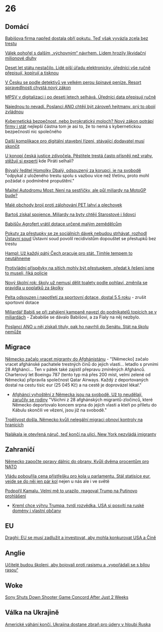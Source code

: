 # 26

## Domácí

[Babišova firma napřed dostala obří pokutu. Teď však vyvázla zcela bez trestu](https://www.seznamzpravy.cz/clanek/domaci-kauzy-babisova-firma-napred-dostala-obri-pokutu-ted-vsak-vyvazla-zcela-bez-trestu-259217)

[Válek pohořel s dalším „výchovným“ návrhem. Lidem hrozily likvidační milionové dluhy](https://www.echo24.cz/a/HktCX/zpravy-domaci-valek-pokuta-zdravotni-pojisteni-nehody-exekuce) 

[Deset let státu nestačilo. Lidé píší úřadu elektronicky, úředníci vše ručně přepisují, kopírují a tisknou](https://www.echo24.cz/a/HUv3d/zpravy-domov-nku-byrokracie-urednici-vse-prepisuji-a-tisknou)

[V Česku se podle detektivů ve velkém perou špinavé peníze. Resort spravedlnosti chystá nový zákon](https://www.irozhlas.cz/zpravy-domov/v-cesku-se-podle-detektivu-ve-velkem-perou-spinave-penize-resort-spravedlnosti_2409091547_vdv)

[MPSV v digitalizaci i po deseti letech selhává. Úředníci data přepisují ručně](https://www.idnes.cz/zpravy/domaci/nku-mpsv-projekty-digitalizace.A240909_080158_domaci_vlc)

[Najednou to nevadí. Poslanci ANO chtějí být zároveň hejtmany, prý to obojí zvládnou](https://www.novinky.cz/clanek/domaci-najednou-to-nevadi-poslanci-ano-chteji-byt-zaroven-hejtmany-pry-to-oboji-zvladnou-40487107)

[Kybernetická bezpečnost, nebo byrokratický moloch? Nový zákon potrápí firmy i stát](https://www.echo24.cz/a/Hphup/zpravy-domov-kyber-bezpecnost-moloch-byrokracie-novy-zakon-zatizi-firma-stat-nis2) nejlepší částna tom je asi to, že to nemá s kybernetickou bezpečností nic společného

[Další komplikace pro digitální stavební řízení, stávající dodavatel musí skončit](https://www.idnes.cz/zpravy/domaci/inqool-musi-za-dva-tydny-prestat-pracovat-na-digitalizaci-stavebniho-rizeni.A240906_122626_domaci_vank)

[U konopí česká justice zdivočela. Pěstitele trestá často přísněji než vrahy, stěžují si experti](https://www.novinky.cz/clanek/domaci-u-konopi-ceska-justice-zdivocela-pestitele-tresta-casto-prisneji-nez-vrahy-stezuji-si-experti-40486722) kde Piráti selhali?

[Bývalý ředitel Homolky Dbalý, odsouzený za korupci, je na svobodě](https://www.novinky.cz/clanek/krimi-byvaly-reditel-homolky-dbaly-odsouzeny-za-korupci-je-na-svobode-40486891) "odpykal z uloženého trestu spolu s vazbou více než třetinu, proto mohl požádat o podmíněné propuštění."

[Majitel Autodromu Most: Není na sestřičky, ale půl miliardy na MotoGP bude?](https://www.idnes.cz/sport/motorsport/majitel-mosteckeho-autodromu-josef-zajicek-o-brnenske-konkurenci.A240904_222817_motorsport_pbi)

[Malé obchody brojí proti zálohování PET lahví a plechovek](https://www.novinky.cz/clanek/ekonomika-male-obchody-broji-proti-zalohovani-pet-lahvi-a-plechovek-40486470)

[Bartoš získal spojence. Miliardy na byty chtějí Starostové i lidovci](https://www.novinky.cz/clanek/domaci-bartos-ziskal-spojence-miliardy-na-byty-chteji-starostove-i-lidovci-40486522)

[Babišův Agrofert vrátil dotace určené malým zemědělcům](https://www.forum24.cz/babisuv-agrofert-vratil-dotace-urcene-malym-zemedelcum)

[Pokuty za přestupky se ze sociálních dávek nebudou strhávat, rozhodl Ústavní soud](https://www.novinky.cz/clanek/domaci-pokuty-za-prestupky-se-ze-socialnich-davek-nebudou-strhavat-rozhodl-ustavni-soud-40486616) Ústavní soud povolil recidivistům dopouštet se přestupků bez trestu

[Hampl: Už každý pátý Čech pracuje pro stát. Tímhle tempem to neutáhneme](https://www.seznamzpravy.cz/clanek/ekonomika-byznys-rozhovory-hampl-uz-kazdy-paty-cech-pracuje-pro-stat-timhle-tempem-to-neutahneme-258909)

[Protivládní příspěvky na sítích mohly být přestupkem, předat k řešení jsme to museli, říká policie](https://www.echo24.cz/a/HX9TJ/zpravy-domaci-protivladni-prispevky-na-facebooku-mohly-byt-prestupek-policie-prostejov)

[Nový školní rok: školy už nemusí dělit toalety podle pohlaví, změnila se pravidla u poplatků za školky](https://www.echo24.cz/a/Hm9zK/zpravy-domaci-novy-skolni-rok-zmeny-poplatky-skolky-toalety-umyvadla-hygiena)

[Pelta odsouzen i napotřetí za sportovní dotace, dostal 5,5 roku](https://www.novinky.cz/clanek/krimi-pelta-odsouzen-i-napotreti-za-sportovni-dotace-dostal-55-roku-40486447) - zrušit sportovní dotace

[Miliardář Babiš se při zahájení kampaně navezl do podnikatelů topících se v miliardách](https://www.novinky.cz/clanek/volby-kraj-miliardar-babis-se-pri-zahajeni-kampane-navezl-do-podnikatelu-topicich-se-v-miliardach-40486690) - Zababiše se dávalo Babišovi, a za Fialy na něj nezbylo.

[Poslanci ANO u něj získali tituly, pak ho navrhli do Senátu. Stát na školu nemůže](https://zpravy.aktualne.cz/domaci/hajek-ano/r~c2cf14d6608111ef80bfac1f6b220ee8/)

## Migrace

[Německo začalo vracet migranty do Afghánistánu](https://www.novinky.cz/clanek/zahranicni-nemecko-zacalo-vracet-migranty-do-afghanistanu-40486060) - "[Německo] začalo vracet afghánské pachatele trestných činů do jejich vlasti... letadlo s prvními 28 Afghánci... Ten v pátek také zajistil přepravu zmíněných Afghánců. Charterový let Boeingu 787 (tento typ má přes 200 míst, velmi zelené od Německa) připravila společnost Qatar Airways. Každý z deportovaných dostal na cestu tisíc eur (25 045 Kč) a na cestě je doprovázel lékař."
  * [Afghánci vyhoštění z Německa jsou na svobodě. Už to neudělají, zaručily se rodiny](https://www.novinky.cz/clanek/zahranicni-evropa-cast-z-afghancu-vyhostenych-z-nemecka-je-zrejme-opet-na-svobode-40487042) "Všichni z 28 afghánských migrantů-zločinců, které Německo deportovalo koncem srpna do jejich vlasti a kteří po příletu do Kábulu skončili ve vězení, jsou již na svobodě."

[Trpělivost došla. Německo kvůli nelegální migraci obnoví kontroly na hranicích](https://www.idnes.cz/zpravy/zahranicni/nemecko-faeserova-kontroly-hranice-migrace.A240909_154258_zahranicni_rtn)

[Nalákala je otevřená náruč, teď končí na ulici. New York nezvládá imigranty](https://www.idnes.cz/zpravy/zahranicni/new-york-migrace-azylovy-dum-pomoc.A240908_194548_zahranicni_mejt?zdroj=sph_hp)

##  Zahraničí

[Německo započte opravy dálnic do obrany. Kvůli dvěma procentům pro NATO](https://www.novinky.cz/clanek/zahranicni-evropa-nemecko-zapocte-opravy-dalnic-do-obrany-kvuli-dvema-procentum-pro-nato-40486990)

[Vládu pobouřila cena přístřešku pro kola u parlamentu. Stál statisíce eur, vejde se do něj jen pár kol](https://www.echo24.cz/a/HJKks/zpravy-svet-irskou-vladu-pobourila-cena-pristresku-pro-kola-u-parlamentu) nejen u nás ale i ve světě

[Podpořil Kamalu. Velmi mě to urazilo, reagoval Trump na Putinovo prohlášení](https://www.idnes.cz/zpravy/zahranicni/trump-putin-usa-harrisova-prezidentske-volby-2024-ukrajina-valka-sankce.A240909_093910_zahranicni_jhr)
  * [Kreml chce výhru Trumpa, tvrdí rozvědka. USA si posvítí na ruské domény i vlastní občany](https://cnn.iprima.cz/kreml-chce-vyhru-trumpa-tvrdi-rozvedka-usa-si-posviti-na-ruske-domeny-i-vlastni-obcany-446836)

## EU

[Draghi: EU se musí zadlužit a investovat, aby mohla konkurovat USA a Číně](https://www.novinky.cz/clanek/ekonomika-draghi-eu-se-musi-zadluzit-a-investovat-aby-mohla-konkurovat-usa-a-cine-40487321)


## Anglie

[Učitelé budou školeni, aby bojovali proti rasismu a „vypořádali se s bílou rasou“](https://www.echo24.cz/a/HrsTt/zpravy-svet-ucitele-v-britanii-budou-skoleni-aby-bojovali-proti-rasismu-a-vyporadali-se-s-bilou-rasou)

## Woke
[Sony Shuts Down Shooter Game Concord After Just 2 Weeks](https://www.cnet.com/tech/gaming/sony-shuts-down-shooter-game-concord-after-just-two-weeks/)

## Válka na Ukrajině

[Americké váhání končí. Ukrajina dostane zbraň pro údery v hloubi Ruska](https://www.idnes.cz/zpravy/zahranicni/rusko-ukrajina-atacms-jassm-storm-shadow-cile-seznam-povoleni-usa.A240903_104112_zahranicni_aha)
